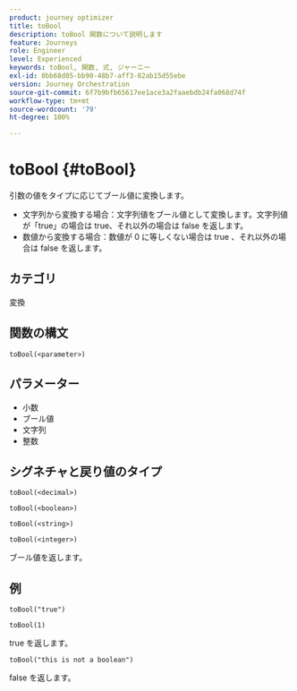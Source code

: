 ```yaml
---
product: journey optimizer
title: toBool
description: toBool 関数について説明します
feature: Journeys
role: Engineer
level: Experienced
keywords: toBool, 関数, 式, ジャーニー
exl-id: 0bb68d05-bb90-48b7-aff3-82ab15d55ebe
version: Journey Orchestration
source-git-commit: 6f7b9bfb65617ee1ace3a2faaebdb24fa068d74f
workflow-type: tm+mt
source-wordcount: '79'
ht-degree: 100%

---
```


# toBool {#toBool}

引数の値をタイプに応じてブール値に変換します。

* 文字列から変換する場合：文字列値をブール値として変換します。文字列値が「true」の場合は true、それ以外の場合は false を返します。
* 数値から変換する場合：数値が 0 に等しくない場合は true 、それ以外の場合は false を返します。

## カテゴリ

変換

## 関数の構文

`toBool(<parameter>)`

## パラメーター

* 小数
* ブール値
* 文字列
* 整数

## シグネチャと戻り値のタイプ

`toBool(<decimal>)`

`toBool(<boolean>)`

`toBool(<string>)`

`toBool(<integer>)`

ブール値を返します。

## 例

`toBool("true")`

`toBool(1)`

true を返します。

`toBool("this is not a boolean")`

false を返します。
